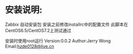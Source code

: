 安装说明:
================================
Zabbix 自动安装包
安装之前修改installrc中的配置文件
此脚本在CentOS6.5/CentOS7.2上测试通过

安装时使用root运行
Version:0.0.2 Author:Jerry Wong
Email:hzde0128@live.cn


